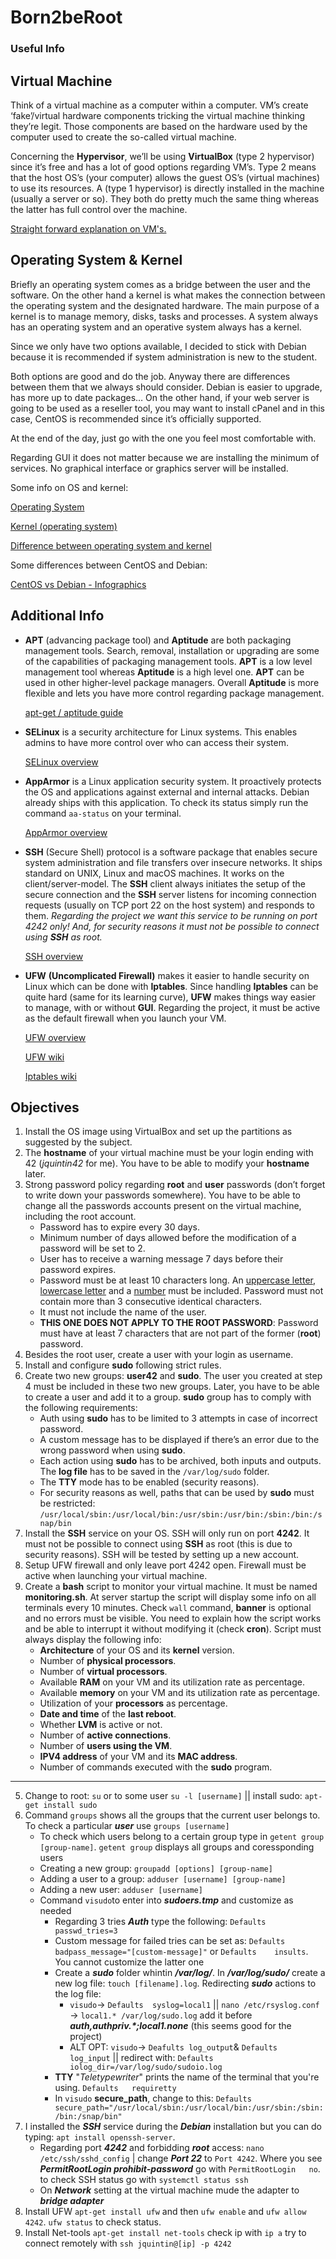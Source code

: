 <!-----

Yay, no errors, warnings, or alerts!

Conversion time: 0.784 seconds.


Using this Markdown file:

1. Paste this output into your source file.
2. See the notes and action items below regarding this conversion run.
3. Check the rendered output (headings, lists, code blocks, tables) for proper
   formatting and use a linkchecker before you publish this page.

Conversion notes:

* Docs to Markdown version 1.0β33
* Fri Dec 09 2022 08:51:35 GMT-0800 (PST)
* Source doc: Born2beRoot Design Doc
----->



# Born2beRoot
### Useful Info

## Virtual Machine

Think of a virtual machine as a computer within a computer. VM’s create ‘fake’/virtual  hardware components tricking the virtual machine thinking they’re legit. Those components are based on the hardware used by the computer used to create the so-called virtual machine.

Concerning the **Hypervisor**, we’ll be using **VirtualBox** (type 2 hypervisor) since it’s free and has a lot of good options regarding VM’s. Type 2 means that the host OS’s (your computer) allows the guest OS’s (virtual machines) to use its resources. A (type 1 hypervisor) is directly installed in the machine (usually a server or so). They both do pretty much the same thing whereas the latter has full control over the machine.

[Straight forward explanation on VM's.](https://www.youtube.com/watch?v=wX75Z-4MEoM)


## Operating System & Kernel

Briefly an operating system comes as a bridge between the user and the software. On the other hand a kernel is what makes the connection between the operating system and the designated hardware. The main purpose of a kernel is to manage memory, disks, tasks and processes. A system always has an operating system and an operative system always has a kernel.

Since we only have two options available, I decided to stick with Debian because it is recommended if system administration is new to the student.

Both options are good and do the job. Anyway there are differences between them that we always should consider. Debian is easier to upgrade, has more up to date packages… On the other hand, if your web server is going to be used as a reseller tool, you may want to install cPanel and in this case, CentOS is recommended since it’s officially supported.

At the end of the day, just go with the one you feel most comfortable with.

Regarding GUI it does not matter because we are installing the minimum of services. No graphical interface or graphics server will be installed.

Some info on OS and kernel:

[Operating System](https://en.wikipedia.org/wiki/Operating_system)

[Kernel (operating system)](https://en.wikipedia.org/wiki/Kernel_(operating_system))

[Difference between operating system and kernel](https://www.geeksforgeeks.org/difference-between-operating-system-and-kernel/)

Some differences between CentOS and Debian:

[CentOS vs Debian - Infographics](https://cdn.educba.com/academy/wp-content/uploads/2018/09/CentOS-vs-Debian-1.jpg)


## Additional Info

* **APT** (advancing package tool) and **Aptitude** are both packaging management tools. Search, removal, installation or upgrading are some of the capabilities of packaging management tools. **APT** is a low level management tool whereas **Aptitude** is a high level one. **APT** can be used in other higher-level package managers. Overall **Aptitude** is more flexible and lets you have more control regarding package management.

	[apt-get / aptitude guide](https://www.fosslinux.com/43884/apt-vs-aptitude.htm)

* **SELinux** is a security architecture for Linux systems. This enables admins to have more control over who can access their system.

    [SELinux overview](https://www.redhat.com/en/topics/linux/what-is-selinux#overview)

* **AppArmor** is a Linux application security system. It proactively protects the OS and applications against external and internal attacks. Debian already ships with this application. To check its status simply run the command `aa-status` on your terminal.

    [AppArmor overview](https://apparmor.net)

* **SSH** (Secure Shell) protocol is a software package that enables secure system administration and file transfers over insecure networks. It ships standard on UNIX, Linux and macOS machines. It works on the client/server-model. The **SSH** client always initiates the  setup of the secure connection and the **SSH** server listens for incoming connection requests (usually on TCP port 22 on the host system) and responds to them. _Regarding the project we want this service to be running on port 4242 only! And, for security reasons it must not be possible to connect using **SSH** as root._

    [SSH overview](https://www.ssh.com)

* **UFW** **(Uncomplicated Firewall)** makes it easier to handle security on Linux which can be done with **Iptables**. Since handling **Iptables** can be quite hard (same for its learning curve), **UFW** makes things way easier to manage, with or without **GUI**. Regarding the project, it must be active as the default firewall when you launch your VM.

    [UFW overview](https://www.linux.com/training-tutorials/introduction-uncomplicated-firewall-ufw/)


    [UFW wiki](https://en.wikipedia.org/wiki/Uncomplicated_Firewall)


    [Iptables wiki](https://pt.wikipedia.org/wiki/Iptables)



## Objectives

1. Install the OS image using VirtualBox and set up the partitions as suggested by the subject.
2. The **hostname** of your virtual machine must be your login ending with 42 (_jquintin42_ for me). You have to be able to modify your **hostname** later.
3. Strong password policy regarding **root** and **user** passwords (don’t forget to write down your passwords somewhere). You have to be able to change all the passwords accounts present on the virtual machine, including the root account.
	* Password has to expire every 30 days.
	* Minimum number of days allowed before the modification of a password will be set to 2.
	* User has to receive a warning message 7 days before their password expires.
	* Password must be at least 10 characters long. An <span style="text-decoration:underline;">uppercase letter</span>, <span style="text-decoration:underline;">lowercase letter</span> and a <span style="text-decoration:underline;">number</span> must be included. Password must not contain more than 3 consecutive identical characters.
	* It must not include the name of the user.
	* **THIS ONE DOES NOT APPLY TO THE ROOT PASSWORD**: Password must have at least 7 characters that are not part of the former (**root**) password.
4. Besides the root user, create a user with your login as username.
5. Install and configure **sudo** following strict rules.
6. Create two new groups: **user42** and **sudo**. The user you created at step 4 must be included in these two new groups. Later, you have to be able to create a user and add it to a group. **sudo** group has to comply with the following requirements:
	* Auth using **sudo** has to be limited to 3 attempts in case of incorrect password.
	* A custom message has to be displayed if there’s an error due to the wrong password when using **sudo**.
	* Each action using **sudo** has to be archived, both inputs and outputs. The **log file** has to be saved in the `/var/log/sudo` folder.
	* The **TTY** mode has to be enabled (security reasons).
	* For security reasons as well, paths that can be used by **sudo** must be restricted: `/usr/local/sbin:/usr/local/bin:/usr/sbin:/usr/bin:/sbin:/bin:/snap/bin`
7. Install the **SSH** service on your OS. SSH will only run on port **4242**. It must not be possible to connect using **SSH** as root (this is due to security reasons). SSH will be tested by setting up a new account.
8. Setup UFW firewall and only leave port 4242 open. Firewall must be active when launching your virtual machine.
9. Create a **bash** script to monitor your virtual machine. It must be named **monitoring.sh**. At server startup the script will display some info on all terminals every 10 minutes. Check `wall` command, **banner** is optional and no errors must be visible. You need to explain how the script works and be able to interrupt it without modifying it (check **cron**). Script must always display the following info:
	* **Architecture** of your OS and its **kernel** version.
	* Number of **physical processors**.
	* Number of **virtual processors**.
	* Available **RAM** on your VM and its utilization rate as percentage.
	* Available **memory** on your VM and its utilization rate as percentage.
	* Utilization of your **processors** as percentage.
	* **Date and time** of the **last reboot**.
	* Whether **LVM** is active or not.
	* Number of **active connections**.
	* Number of **users using the VM**.
	* **IPV4 address** of your VM and its **MAC address**.
	* Number of commands executed with the **sudo** program.

***
5. Change to root: `su` or to some user `su -l [username]` || install sudo: `apt-get install sudo`
6. Command `groups` shows all the groups that the current user belongs to. To check a particular **_user_** use `groups [username]`
	* To check which users belong to a certain group type in `getent group [group-name]`. `getent group` displays all groups and coressponding users
	* Creating a new group: `groupadd [options] [group-name]`
	* Adding a user to a group: `adduser [username] [group-name]`
	* Adding a new user: `adduser [username]`
	* Command `visudo`to enter into **_sudoers.tmp_** and customize as needed
		* Regarding 3 tries **_Auth_** type the following: `Defaults	passwd_tries=3`
		* Custom message for failed tries can be set as: `Defaults	badpass_message="[custom-message]"` or `Defaults	insults`. You cannot customize the latter one
		* Create a **_sudo_** folder whintin **_/var/log/_**. In **_/var/log/sudo/_** create a new log file: `touch [filename].log`. Redirecting **_sudo_** actions to the log file:
			* `visudo`-> `Defaults	syslog=local1` || `nano /etc/rsyslog.conf` -> `local1.*	/var/log/sudo.log` add it before **_auth,authpriv.*;local1.none_** (this seems good for the project)
			* ALT OPT: `visudo`-> `Deafults	log_output`& `Defaults	log_input` || redirect with: `Defaults	iolog_dir=/var/log/sudo/sudoio.log`
		* **TTY** "_Teletypewriter_" prints the name of the terminal that you're using. `Defaults	requiretty`
		* In `visudo` **secure_path**, change to this: `Defaults	secure_path="/usr/local/sbin:/usr/local/bin:/usr/sbin:/sbin:/bin:/snap/bin"`
7. I installed the **_SSH_** service during the **_Debian_** installation but you can do typing: `apt install openssh-server`.
	* Regarding port **_4242_** and forbidding **_root_** access: `nano /etc/ssh/sshd_config` | change **_Port 22_** to `Port 4242`. Where you see **_PermitRootLogin	prohibit-password_** go with `PermitRootLogin	no`. to check SSH status go with `systemctl status ssh`
	* On **_Network_** setting at the virtual machine mude the adapter to **_bridge adapter_**
8. Install UFW `apt-get install ufw` and then `ufw enable` and `ufw allow 4242`. `ufw status` to check status.
9. Install Net-tools `apt-get install net-tools` check ip with `ip a` try to connect remotely with `ssh jquintin@[ip] -p 4242`
